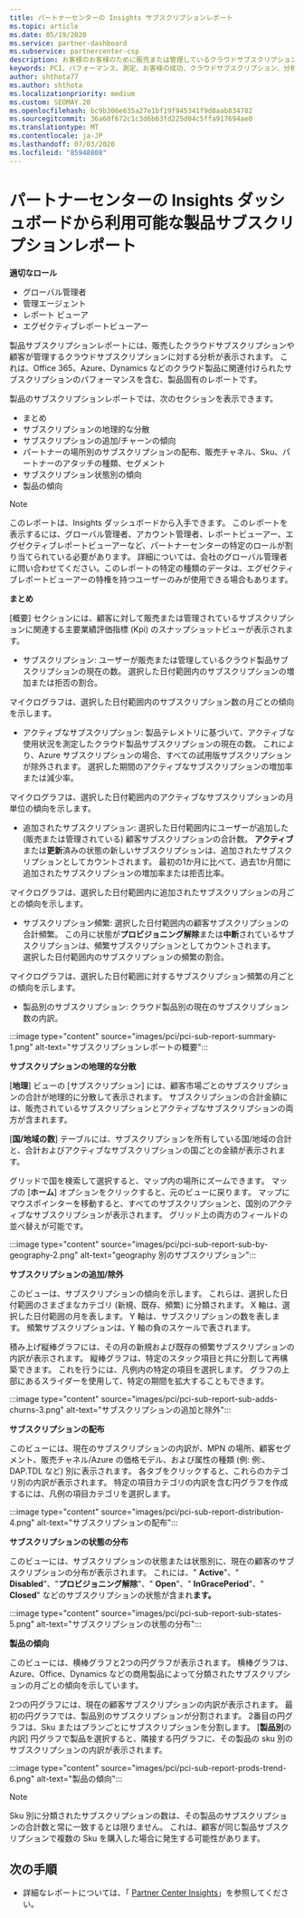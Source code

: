 ```yaml
---
title: パートナーセンターの Insights サブスクリプションレポート
ms.topic: article
ms.date: 05/19/2020
ms.service: partner-dashboard
ms.subservice: partnercenter-csp
description: お客様のお客様のために販売または管理しているクラウドサブスクリプションに関して、何をしているか、さらに改善できる場所をご確認ください。
keywords: PCI、パフォーマンス、測定、お客様の成功、クラウドサブスクリプション、分析、レポート
author: shthota77
ms.author: shthota
ms.localizationpriority: medium
ms.custom: SEOMAY.20
ms.openlocfilehash: bc9b306e635a27e1bf19f945341f9d8aab834782
ms.sourcegitcommit: 36a60f672c1c3d6b63fd225d04c5ffa917694ae0
ms.translationtype: MT
ms.contentlocale: ja-JP
ms.lasthandoff: 07/03/2020
ms.locfileid: "85948808"
---
```

# <a name="product-subscriptions-report-available-from-the-partner-center-insights-dashboard"></a>パートナーセンターの Insights ダッシュボードから利用可能な製品サブスクリプションレポート

**適切なロール**
- グローバル管理者
- 管理エージェント
- レポート ビューア
- エグゼクティブレポートビューアー

製品サブスクリプションレポートには、販売したクラウドサブスクリプションや顧客が管理するクラウドサブスクリプションに対する分析が表示されます。 これは、Office 365、Azure、Dynamics などのクラウド製品に関連付けられたサブスクリプションのパフォーマンスを含む、製品固有のレポートです。

製品のサブスクリプションレポートでは、次のセクションを表示できます。

- まとめ
- サブスクリプションの地理的な分散
- サブスクリプションの追加/チャーンの傾向
- パートナーの場所別のサブスクリプションの配布、販売チャネル、Sku、パートナーのアタッチの種類、セグメント
- サブスクリプション状態別の傾向
- 製品の傾向

 > [!NOTE]
 > このレポートは、Insights ダッシュボードから入手できます。 このレポートを表示するには、グローバル管理者、アカウント管理者、レポートビューアー、エグゼクティブレポートビューアーなど、パートナーセンターの特定のロールが割り当てられている必要があります。 詳細については、会社のグローバル管理者に問い合わせてください。このレポートの特定の種類のデータは、エグゼクティブレポートビューアーの特権を持つユーザーのみが使用できる場合もあります。

**まとめ**

[概要] セクションには、顧客に対して販売または管理されているサブスクリプションに関連する主要業績評価指標 (Kpi) のスナップショットビューが表示されます。  

- サブスクリプション: ユーザーが販売または管理しているクラウド製品サブスクリプションの現在の数。
選択した日付範囲内のサブスクリプションの増加または拒否の割合。

マイクログラフは、選択した日付範囲内のサブスクリプション数の月ごとの傾向を示します。

- アクティブなサブスクリプション: 製品テレメトリに基づいて、アクティブな使用状況を測定したクラウド製品サブスクリプションの現在の数。 これにより、Azure サブスクリプションの場合、すべての試用版サブスクリプションが除外されます。
選択した期間のアクティブなサブスクリプションの増加率または減少率。

マイクログラフは、選択した日付範囲内のアクティブなサブスクリプションの月単位の傾向を示します。

- 追加されたサブスクリプション: 選択した日付範囲内にユーザーが追加した (販売または管理されている) 顧客サブスクリプションの合計数。 **アクティブ**または**更新**済みの状態の新しいサブスクリプションは、追加されたサブスクリプションとしてカウントされます。
最初の1か月に比べて、過去1か月間に追加されたサブスクリプションの増加率または拒否比率。

マイクログラフは、選択した日付範囲内に追加されたサブスクリプションの月ごとの傾向を示します。

- サブスクリプション頻繁: 選択した日付範囲内の顧客サブスクリプションの合計頻繁。 この月に状態が**プロビジョニング解除**または**中断**されているサブスクリプションは、頻繁サブスクリプションとしてカウントされます。  
選択した日付範囲内のサブスクリプションの頻繁の割合。

マイクログラフは、選択した日付範囲に対するサブスクリプション頻繁の月ごとの傾向を示します。

- 製品別のサブスクリプション: クラウド製品別の現在のサブスクリプション数の内訳。

:::image type="content" source="images/pci/pci-sub-report-summary-1.png" alt-text="サブスクリプションレポートの概要":::

**サブスクリプションの地理的な分散**

[**地理**] ビューの [サブスクリプション] には、顧客市場ごとのサブスクリプションの合計が地理的に分散して表示されます。 サブスクリプションの合計金額には、販売されているサブスクリプションとアクティブなサブスクリプションの両方が含まれます。

[**国/地域の数**] テーブルには、サブスクリプションを所有している国/地域の合計と、合計およびアクティブなサブスクリプションの国ごとの金額が表示されます。

グリッドで国を検索して選択すると、マップ内の場所にズームできます。 マップの [**ホーム**] オプションをクリックすると、元のビューに戻ります。 マップにマウスポインターを移動すると、すべてのサブスクリプションと、国別のアクティブなサブスクリプションが表示されます。 グリッド上の両方のフィールドの並べ替えが可能です。

:::image type="content" source="images/pci/pci-sub-report-sub-by-geography-2.png" alt-text="geography 別のサブスクリプション":::

**サブスクリプションの追加/除外**

このビューは、サブスクリプションの傾向を示します。 これらは、選択した日付範囲のさまざまなカテゴリ (新規、既存、頻繁) に分類されます。 X 軸は、選択した日付範囲の月を表します。 Y 軸は、サブスクリプションの数を表します。 頻繁サブスクリプションは、Y 軸の負のスケールで表されます。 

積み上げ縦棒グラフには、その月の新規および既存の頻繁サブスクリプションの内訳が表示されます。 縦棒グラフは、特定のスタック項目と共に分割して再構築できます。 これを行うには、凡例内の特定の項目を選択します。 グラフの上部にあるスライダーを使用して、特定の期間を拡大することもできます。

:::image type="content" source="images/pci/pci-sub-report-sub-adds-churns-3.png" alt-text="サブスクリプションの追加と除外":::

**サブスクリプションの配布**

このビューには、現在のサブスクリプションの内訳が、MPN の場所、顧客セグメント、販売チャネル/Azure の価格モデル、および属性の種類 (例: 例:、DAP.TDL など) 別に表示されます。 各タブをクリックすると、これらのカテゴリ別の内訳が表示されます。 特定の項目カテゴリの内訳を含む円グラフを作成するには、凡例の項目カテゴリを選択します。

:::image type="content" source="images/pci/pci-sub-report-distribution-4.png" alt-text="サブスクリプションの配布":::

**サブスクリプションの状態の分布**

このビューには、サブスクリプションの状態または状態別に、現在の顧客のサブスクリプションの分布が表示されます。 これには、" **Active**"、" **Disabled**"、"**プロビジョニング解除**"、" **Open**"、" **InGracePeriod**"、" **Closed**" などのサブスクリプションの状態が含まれ**ます。**

:::image type="content" source="images/pci/pci-sub-report-sub-states-5.png" alt-text="サブスクリプションの状態の分布":::

**製品の傾向**

このビューには、横棒グラフと2つの円グラフが表示されます。 横棒グラフは、Azure、Office、Dynamics などの商用製品によって分類されたサブスクリプションの月ごとの傾向を示しています。

2つの円グラフには、現在の顧客サブスクリプションの内訳が表示されます。 最初の円グラフでは、製品別のサブスクリプションが分割されます。 2番目の円グラフは、Sku またはプランごとにサブスクリプションを分割します。 [**製品別**の内訳] 円グラフで製品を選択すると、隣接する円グラフに、その製品の sku 別のサブスクリプションの内訳が表示されます。

:::image type="content" source="images/pci/pci-sub-report-prods-trend-6.png" alt-text="製品の傾向":::

> [!NOTE]
 > Sku 別に分類されたサブスクリプションの数は、その製品のサブスクリプションの合計数と常に一致するとは限りません。 これは、顧客が同じ製品サブスクリプションで複数の Sku を購入した場合に発生する可能性があります。

## <a name="next-steps"></a>次の手順

- 詳細なレポートについては、「 [Partner Center Insights](partner-center-insights.md)」を参照してください。
